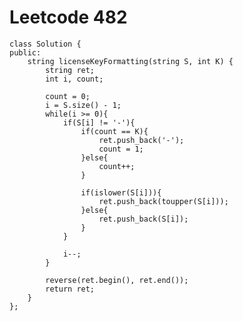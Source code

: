 # Leetcode 482
    class Solution {
    public:
        string licenseKeyFormatting(string S, int K) {
            string ret;
            int i, count;

            count = 0;
            i = S.size() - 1;
            while(i >= 0){
                if(S[i] != '-'){
                    if(count == K){
                        ret.push_back('-');
                        count = 1;
                    }else{
                        count++;
                    }

                    if(islower(S[i])){
                        ret.push_back(toupper(S[i]));
                    }else{
                        ret.push_back(S[i]);
                    }
                } 

                i--;
            }

            reverse(ret.begin(), ret.end());
            return ret;
        }
    };
